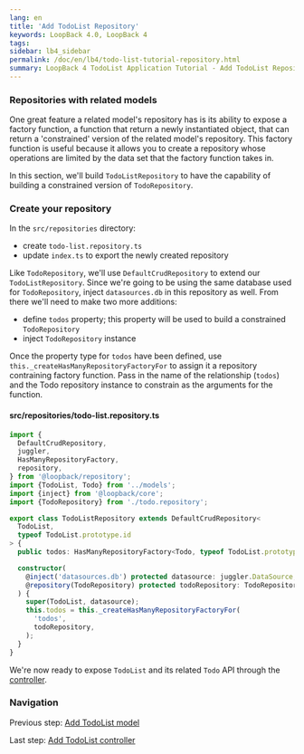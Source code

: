 ```yaml
---
lang: en
title: 'Add TodoList Repository'
keywords: LoopBack 4.0, LoopBack 4
tags:
sidebar: lb4_sidebar
permalink: /doc/en/lb4/todo-list-tutorial-repository.html
summary: LoopBack 4 TodoList Application Tutorial - Add TodoList Repository
---
```


### Repositories with related models

One great feature a related model's repository has is its ability to expose a
factory function, a function that return a newly instantiated object, that can
return a 'constrained' version of the related model's repository. This factory
function is useful because it allows you to create a repository whose operations
are limited by the data set that the factory function takes in.

In this section, we'll build `TodoListRepository` to have the capability of
building a constrained version of `TodoRepository`.

### Create your repository

In the `src/repositories` directory:

- create `todo-list.repository.ts`
- update `index.ts` to export the newly created repository

Like `TodoRepository`, we'll use `DefaultCrudRepository` to extend our
`TodoListRepository`. Since we're going to be using the same database used for
`TodoRepository`, inject `datasources.db` in this repository as well. From there
we'll need to make two more additions:

- define `todos` property; this property will be used to build a constrained
  `TodoRepository`
- inject `TodoRepository` instance

Once the property type for `todos` have been defined, use
`this._createHasManyRepositoryFactoryFor` to assign it a repository contraining
factory function. Pass in the name of the relationship (`todos`) and the Todo
repository instance to constrain as the arguments for the function.

#### src/repositories/todo-list.repository.ts

```ts
import {
  DefaultCrudRepository,
  juggler,
  HasManyRepositoryFactory,
  repository,
} from '@loopback/repository';
import {TodoList, Todo} from '../models';
import {inject} from '@loopback/core';
import {TodoRepository} from './todo.repository';

export class TodoListRepository extends DefaultCrudRepository<
  TodoList,
  typeof TodoList.prototype.id
> {
  public todos: HasManyRepositoryFactory<Todo, typeof TodoList.prototype.id>;

  constructor(
    @inject('datasources.db') protected datasource: juggler.DataSource,
    @repository(TodoRepository) protected todoRepository: TodoRepository,
  ) {
    super(TodoList, datasource);
    this.todos = this._createHasManyRepositoryFactoryFor(
      'todos',
      todoRepository,
    );
  }
}
```

We're now ready to expose `TodoList` and its related `Todo` API through the
[controller](todo-list-tutorial-controller.md).

### Navigation

Previous step: [Add TodoList model](todo-list-tutorial-model.md)

Last step: [Add TodoList controller](todo-list-tutorial-controller.md)
